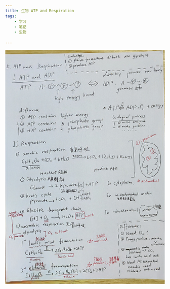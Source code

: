 ```yaml
---
title: 生物 ATP and Respiration
tags:
    - 学习
    - 笔记
    - 生物

---
```


![](\static\2024\12\IMG_20241218_214458_edit_811396310086561.jpg)
